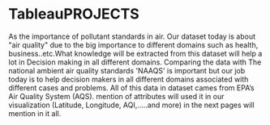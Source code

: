 # TableauPROJECTS
As the importance of pollutant standards in air. Our dataset today is about "air quality" due to the big importance to different domains such as health, business..etc.What knowledge will be extracted from this dataset will help a lot in Decision making in all different domains.   Comparing the data with The national ambient air quality standards 'NAAQS' is important but our job today is to help decision makers in all different domains associated with different cases and problems.  All of this data in dataset cames from EPA’s Air Quality System (AQS). mention of attributes will used it in our visualization (Latitude, Longitude, AQI,.....and more) in the next pages will mention in it all.  

